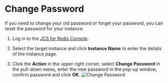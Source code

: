 # Change Password

If you need to change your old password or forget your password, you can reset the password for your instance.

1. Log in to the [JCS for Redis Console](https://redis-console.jdcloud.com/redis).

2. Select the target instance and click **Instance Name** to enter the details of the instance page.

3. Click the **Action** in the upper right corner, select **Change Password** in the pull-down menu, enter the new password in the pop-up window, confirm password and click **OK**.
![Change Password](https://github.com/jdcloudcom/en/blob/translationUse/image/Redis/modifiypw.jpg)
